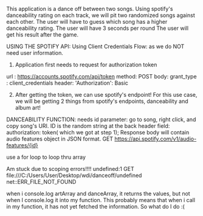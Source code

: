 This application is a dance off between two songs.
Using spotify's danceability rating on each track, we will pit two randomized songs against each other.
The user will have to guess which song has a higher danceability rating.
The user will have 3 seconds per round
The user will get his result after the game.


USING THE SPOTIFY API:
 Using Client Credentials Flow: as we do NOT need user information. 

 1. Application first needs to request for authorization token

url : https://accounts.spotify.com/api/token
method: POST
body: grant_type : client_credentials
header: 'Authorization': Basic <base64 encoded clientId:clientSecret>


2. After getting the token, we can use spotify's endpoint!
For this use case, we will be getting 2 things from spotify's endpoints, danceability and album art!

DANCEABILITY FUNCTION:
needs id parameter: go to song, right click, and copy song's URI. ID is the random string at the back
header field: authorization: token( which we got at step 1);
Response body will contain audio features object in JSON format.
GET https://api.spotify.com/v1/audio-features/{id}

use a for loop to loop thru array

Am stuck due to scoping errors!!!! 
undefined:1 GET file:///C:/Users/User/Desktop/wdi/danceoff/undefined net::ERR_FILE_NOT_FOUND

when i console.log artArray and danceArray, it returns the values, but not when I console.log it into my function. This probably means that when i call in my function, it has not yet fetched the information. So what do I do :(